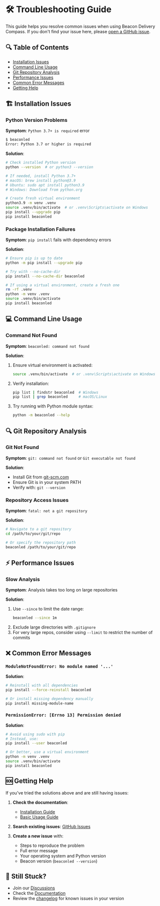 # 🛠️ Troubleshooting Guide

This guide helps you resolve common issues when using Beacon Delivery Compass. If you don't find your issue here, please [open a GitHub issue](https://github.com/shrwnsan/beacon-delivery-compass/issues/new).

## 🔍 Table of Contents
- [Installation Issues](#-installation-issues)
- [Command Line Usage](#-command-line-usage)
- [Git Repository Analysis](#-git-repository-analysis)
- [Performance Issues](#-performance-issues)
- [Common Error Messages](#-common-error-messages)
- [Getting Help](#-getting-help)

## 🏗️ Installation Issues

### Python Version Problems

**Symptom**: `Python 3.7+ is required` error

```bash
$ beaconled
Error: Python 3.7 or higher is required
```

**Solution**:
```bash
# Check installed Python version
python --version  # or python3 --version

# If needed, install Python 3.7+
# macOS: brew install python@3.9
# Ubuntu: sudo apt install python3.9
# Windows: Download from python.org

# Create fresh virtual environment
python3.9 -m venv .venv
source .venv/bin/activate  # or .venv\Scripts\activate on Windows
pip install --upgrade pip
pip install beaconled
```

### Package Installation Failures

**Symptom**: `pip install` fails with dependency errors

**Solution**:
```bash
# Ensure pip is up to date
python -m pip install --upgrade pip

# Try with --no-cache-dir
pip install --no-cache-dir beaconled

# If using a virtual environment, create a fresh one
rm -rf .venv
python -m venv .venv
source .venv/bin/activate
pip install beaconled
```

## 💻 Command Line Usage

### Command Not Found

**Symptom**: `beaconled: command not found`

**Solution**:
1. Ensure virtual environment is activated:
   ```bash
   source .venv/bin/activate  # or .venv\Scripts\activate on Windows
   ```
2. Verify installation:
   ```bash
   pip list | findstr beaconled  # Windows
   pip list | grep beaconled     # macOS/Linux
   ```
3. Try running with Python module syntax:
   ```bash
   python -m beaconled --help
   ```

## 🔍 Git Repository Analysis

### Git Not Found

**Symptom**: `git: command not found` or `Git executable not found`

**Solution**:
- Install Git from [git-scm.com](https://git-scm.com/)
- Ensure Git is in your system PATH
- Verify with: `git --version`

### Repository Access Issues

**Symptom**: `fatal: not a git repository`

**Solution**:
```bash
# Navigate to a git repository
cd /path/to/your/git/repo

# Or specify the repository path
beaconled /path/to/your/git/repo
```

## ⚡ Performance Issues

### Slow Analysis

**Symptom**: Analysis takes too long on large repositories

**Solution**:
1. Use `--since` to limit the date range:
   ```bash
   beaconled --since 1m
   ```
2. Exclude large directories with `.gitignore`
3. For very large repos, consider using `--limit` to restrict the number of commits

## ❌ Common Error Messages

### `ModuleNotFoundError: No module named '...'`

**Solution**:
```bash
# Reinstall with all dependencies
pip install --force-reinstall beaconled

# Or install missing dependency manually
pip install missing-module-name
```

### `PermissionError: [Errno 13] Permission denied`

**Solution**:
```bash
# Avoid using sudo with pip
# Instead, use:
pip install --user beaconled

# Or better, use a virtual environment
python -m venv .venv
source .venv/bin/activate
pip install beaconled
```

## 🆘 Getting Help

If you've tried the solutions above and are still having issues:

1. **Check the documentation**:
   - [Installation Guide](../installation.md)
   - [Basic Usage Guide](../examples/basic-usage.md)

2. **Search existing issues**:
   [GitHub Issues](https://github.com/shrwnsan/beacon-delivery-compass/issues)

3. **Create a new issue** with:
   - Steps to reproduce the problem
   - Full error message
   - Your operating system and Python version
   - Beacon version (`beaconled --version`)

## 🔄 Still Stuck?

- Join our [Discussions](https://github.com/shrwnsan/beacon-delivery-compass/discussions)
- Check the [Documentation](../README.md)
- Review the [changelog](../CHANGELOG.md) for known issues in your version
